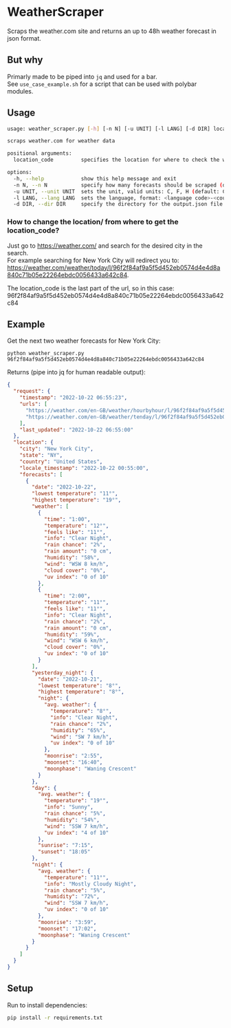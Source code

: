 # WeatherScraper
Scraps the weather.com site and returns an up to 48h weather forecast in json format.

## But why
Primarly made to be piped into `jq` and used for a bar.  
See `use_case_example.sh` for a script that can be used with polybar modules.

## Usage
```bash
usage: weather_scraper.py [-h] [-n N] [-u UNIT] [-l LANG] [-d DIR] location_code

scraps weather.com for weather data

positional arguments:
  location_code         specifies the location for where to check the weather

options:
  -h, --help            show this help message and exit
  -n N, --n N           specify how many forecasts should be scraped (default: 2)
  -u UNIT, --unit UNIT  sets the unit, valid units: C, F, H (default: C)
  -l LANG, --lang LANG  sets the language, format: <language code>-<country code> (default: en-GB)
  -d DIR, --dir DIR     specify the directory for the output.json file (default: None)
```


### How to change the location/ from where to get the location_code?
Just go to https://weather.com/ and search for the desired city in the search.  
For example searching for New York City will redirect you to:  
https://weather.com/weather/today/l/96f2f84af9a5f5d452eb0574d4e4d8a840c71b05e22264ebdc0056433a642c84.

The location_code is the last part of the url, so in this case:  
96f2f84af9a5f5d452eb0574d4e4d8a840c71b05e22264ebdc0056433a642c84


## Example
Get the next two weather forecasts for New York City:
```shell
python weather_scraper.py 96f2f84af9a5f5d452eb0574d4e4d8a840c71b05e22264ebdc0056433a642c84
```

Returns (pipe into jq for human readable output):
```json
{
  "request": {
    "timestamp": "2022-10-22 06:55:23",
    "urls": [
      "https://weather.com/en-GB/weather/hourbyhour/l/96f2f84af9a5f5d452eb0574d4e4d8a840c71b05e22264ebdc0056433a642c84?unit=m",
      "https://weather.com/en-GB/weather/tenday/l/96f2f84af9a5f5d452eb0574d4e4d8a840c71b05e22264ebdc0056433a642c84?unit=m"
    ],
    "last_updated": "2022-10-22 06:55:00"
  },
  "location": {
    "city": "New York City",
    "state": "NY",
    "country": "United States",
    "locale_timestamp": "2022-10-22 00:55:00",
    "forecasts": [
      {
        "date": "2022-10-22",
        "lowest temperature": "11°",
        "highest temperature": "19°",
        "weather": [
          {
            "time": "1:00",
            "temperature": "12°",
            "feels like": "11°",
            "info": "Clear Night",
            "rain chance": "2%",
            "rain amount": "0 cm",
            "humidity": "58%",
            "wind": "WSW 8 km/h",
            "cloud cover": "0%",
            "uv index": "0 of 10"
          },
          {
            "time": "2:00",
            "temperature": "11°",
            "feels like": "11°",
            "info": "Clear Night",
            "rain chance": "2%",
            "rain amount": "0 cm",
            "humidity": "59%",
            "wind": "WSW 6 km/h",
            "cloud cover": "0%",
            "uv index": "0 of 10"
          }
        ],
        "yesterday_night": {
          "date": "2022-10-21",
          "lowest temperature": "8°",
          "highest temperature": "8°",
          "night": {
            "avg. weather": {
              "temperature": "8°",
              "info": "Clear Night",
              "rain chance": "2%",
              "humidity": "65%",
              "wind": "SW 7 km/h",
              "uv index": "0 of 10"
            },
            "moonrise": "2:55",
            "moonset": "16:40",
            "moonphase": "Waning Crescent"
          }
        },
        "day": {
          "avg. weather": {
            "temperature": "19°",
            "info": "Sunny",
            "rain chance": "5%",
            "humidity": "54%",
            "wind": "SSW 7 km/h",
            "uv index": "4 of 10"
          },
          "sunrise": "7:15",
          "sunset": "18:05"
        },
        "night": {
          "avg. weather": {
            "temperature": "11°",
            "info": "Mostly Cloudy Night",
            "rain chance": "5%",
            "humidity": "72%",
            "wind": "SSW 7 km/h",
            "uv index": "0 of 10"
          },
          "moonrise": "3:59",
          "moonset": "17:02",
          "moonphase": "Waning Crescent"
        }
      }
    ]
  }
}
```


## Setup
Run to install dependencies: 
```bash
pip install -r requirements.txt
```

